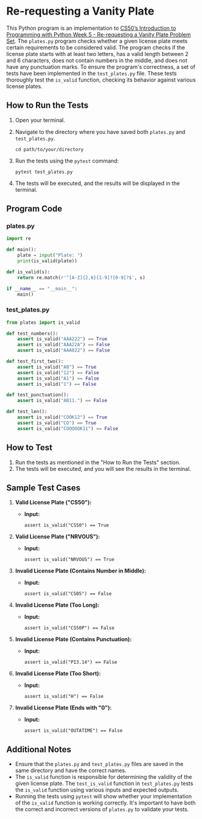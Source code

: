 # Re-requesting a Vanity Plate

This Python program is an implementation to [CS50’s Introduction to Programming with Python Week 5 - Re-requesting a Vanity Plate Problem Set](https://cs50.harvard.edu/python/2022/psets/5/test_plates/). The `plates.py` program checks whether a given license plate meets certain requirements to be considered valid. The program checks if the license plate starts with at least two letters, has a valid length between 2 and 6 characters, does not contain numbers in the middle, and does not have any punctuation marks. To ensure the program's correctness, a set of tests have been implemented in the `test_plates.py` file. These tests thoroughly test the `is_valid` function, checking its behavior against various license plates.

## How to Run the Tests

1. Open your terminal.
2. Navigate to the directory where you have saved both `plates.py` and `test_plates.py`.

   ```
   cd path/to/your/directory
   ```

3. Run the tests using the `pytest` command:

   ```
   pytest test_plates.py
   ```

4. The tests will be executed, and the results will be displayed in the terminal.

## Program Code

### plates.py

```python
import re

def main():
    plate = input("Plate: ")
    print(is_valid(plate))

def is_valid(s):
    return re.match(r'^[A-Z]{2,6}[1-9]?[0-9]?$', s)

if __name__ == "__main__":
    main()
```

### test_plates.py

```python
from plates import is_valid

def test_numbers():
    assert is_valid("AAA222") == True
    assert is_valid("AAA22A") == False
    assert is_valid("AAA022") == False

def test_first_two():
    assert is_valid("AB") == True
    assert is_valid("12") == False
    assert is_valid("A1") == False
    assert is_valid("1") == False

def test_punctuation():
    assert is_valid("AB11.") == False

def test_len():
    assert is_valid("COOK12") == True
    assert is_valid("CO") == True
    assert is_valid("COOOOOK11") == False
```

## How to Test

1. Run the tests as mentioned in the "How to Run the Tests" section.
2. The tests will be executed, and you will see the results in the terminal.

## Sample Test Cases

1. **Valid License Plate ("CS50"):**
   - **Input:**
     ```
     assert is_valid("CS50") == True
     ```

2. **Valid License Plate ("NRVOUS"):**
   - **Input:**
     ```
     assert is_valid("NRVOUS") == True
     ```

3. **Invalid License Plate (Contains Number in Middle):**
   - **Input:**
     ```
     assert is_valid("CS05") == False
     ```

4. **Invalid License Plate (Too Long):**
   - **Input:**
     ```
     assert is_valid("CS50P") == False
     ```

5. **Invalid License Plate (Contains Punctuation):**
   - **Input:**
     ```
     assert is_valid("PI3.14") == False
     ```

6. **Invalid License Plate (Too Short):**
   - **Input:**
     ```
     assert is_valid("H") == False
     ```

7. **Invalid License Plate (Ends with "0"):**
   - **Input:**
     ```
     assert is_valid("OUTATIME") == False
     ```

## Additional Notes

- Ensure that the `plates.py` and `test_plates.py` files are saved in the same directory and have the correct names.
- The `is_valid` function is responsible for determining the validity of the given license plate. The `test_is_valid` function in `test_plates.py` tests the `is_valid` function using various inputs and expected outputs.
- Running the tests using `pytest` will show whether your implementation of the `is_valid` function is working correctly. It's important to have both the correct and incorrect versions of `plates.py` to validate your tests.